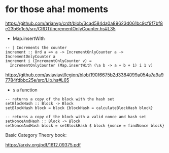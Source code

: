 # for those aha! moments 

https://github.com/arianvp/crdt/blob/3cad584da0a89623d061bc9cf9f7bf8e23b6c1c5/src/CRDT/IncrementOnlyCounter.hs#L35

 - Map.insertWith

```
-- | Increments the counter
increment :: Ord a => a -> IncrementOnlyCounter a -> IncrementOnlyCounter a
increment i (IncrementOnlyCounter v) =
  IncrementOnlyCounter (Map.insertWith (\a b -> a + b + 1) i 1 v)
```

https://github.com/aviaviavi/legion/blob/190f6675b2d3384099a054a7a9a97784fdbbc25e/src/Lib.hs#L65

- `$` a function 

```
-- returns a copy of the block with the hash set
setBlockHash :: Block -> Block
setBlockHash block = block {blockHash = calculateBlockHash block}

-- returns a copy of the block with a valid nonce and hash set
setNonceAndHash :: Block -> Block
setNonceAndHash block = setBlockHash $ block {nonce = findNonce block}
```

Basic Category Theory book:

https://arxiv.org/pdf/1612.09375.pdf
